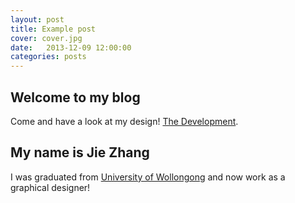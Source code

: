 ```yaml
---
layout: post
title: Example post
cover: cover.jpg
date:   2013-12-09 12:00:00
categories: posts
---
```


## Welcome to my blog

Come and have a look at my design! [The Development](http://thedevelopment.co).

## My name is Jie Zhang

I was graduated from [University of Wollongong](http://www.uow.edu.au) and now work as a graphical designer!
